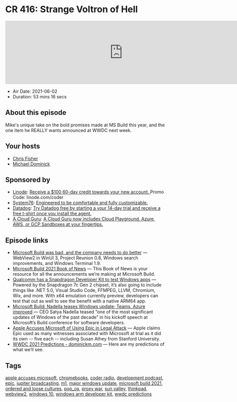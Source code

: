 # CR 416: Strange Voltron of Hell

<iframe src="https://player.fireside.fm/v2/MLf2ZzhC+AWb7McVd?theme=dark" width="740" height="200" frameborder="0" scrolling="no"></iframe>

* Air Date: 2021-06-02
* Duration: 53 mins 16 secs

## About this episode

Mike's unique take on the bold promises made at MS Build this year, and the one item he REALLY wants announced at WWDC next week.

## Your hosts
* [Chris Fisher](https://coder.show/hosts/chrislas)
* [Michael Dominick](https://coder.show/hosts/michael)

## Sponsored by

  * [Linode](https://linode.com/coder): [Receive a $100 60-day credit towards your new account. ](https://linode.com/coder) Promo Code: linode.com/coder
  * [System76](https://system76.com/accessories/launch): [Engineered to be comfortable and fully customizable.](https://system76.com/accessories/launch)
  * [Datadog](http://datadog.com/coderradio): [Try Datadog free by starting a your 14-day trial and receive a free t-shirt once you install the agent.](http://datadog.com/coderradio)
  * [A Cloud Guru](https://acloudguru.com): [A Cloud Guru now includes Cloud Playground. Azure, AWS, or GCP Sandboxes at your fingertips.](https://acloudguru.com)



## Episode links

  * [Microsoft Build was bad, and the company needs to do better](https://www.xda-developers.com/microsoft-build-bad/ "Microsoft Build was bad, and the company needs to do better") — WebView2 in WinUI 3, Project Reunion 0.8, Windows search improvements, and Windows Terminal 1.9. 
  * [Microsoft Build 2021 Book of News](https://news.microsoft.com/build-2021-book-of-news/ "Microsoft Build 2021 Book of News") — This Book of News is your resource for all the announcements we’re making at Microsoft Build.
  * [Qualcomm has a Snapdragon Developer Kit to test Windows apps](https://www.xda-developers.com/qualcomm-snapdragon-developer-kit-windows-apps/ "Qualcomm has a Snapdragon Developer Kit to test Windows apps") — Powered by the Snapdragon 7c Gen 2 chipset, it’s also going to include things like .NET 5.0, Visual Studio Code, FFMPEG, LLVM, Chromium, Wix, and more. With x64 emulation currently preview, developers can test that out as well to see the benefit with a native ARM64 app.
  * [Microsoft Build: Nadella teases Windows update; Teams, Azure improved](https://www.cnbc.com/2021/05/25/microsoft-build-nadella-teases-windows-update-teams-azure-improved.html "Microsoft Build: Nadella teases Windows update; Teams, Azure improved") — CEO Satya Nadella teased “one of the most significant updates of Windows of the past decade” in his kickoff speech at Microsoft’s Build conference for software developers.
  * [Apple Accuses Microsoft of Using Epic in Legal Attack](https://finance.yahoo.com/news/apple-accuses-microsoft-using-epic-195732121.html "Apple Accuses Microsoft of Using Epic in Legal Attack") — Apple claims Epic used as many witnesses associated with Microsoft at trial as it did its own -- five each -- including Susan Athey from Stanford University.
  * [WWDC 2021 Predictions - dominickm.com](https://dominickm.com/wwdc-2021-predictions/ "WWDC 2021 Predictions - dominickm.com") — Here are my predictions of what we’ll see.



## Tags

[apple accuses microsoft](https://coder.show/tags/apple%20accuses%20microsoft), [chromebooks](https://coder.show/tags/chromebooks), [coder radio](https://coder.show/tags/coder%20radio), [development podcast](https://coder.show/tags/development%20podcast), [epic](https://coder.show/tags/epic), [jupiter broadcasting](https://coder.show/tags/jupiter%20broadcasting), [m1](https://coder.show/tags/m1), [major windows update](https://coder.show/tags/major%20windows%20update), [microsoft build 2021](https://coder.show/tags/microsoft%20build%202021), [ordered and loose cultures](https://coder.show/tags/ordered%20and%20loose%20cultures), [pop_os](https://coder.show/tags/pop_os), [proxy war](https://coder.show/tags/proxy%20war), [sun valley](https://coder.show/tags/sun%20valley), [thinkpad](https://coder.show/tags/thinkpad), [webview2](https://coder.show/tags/webview2), [windows 10](https://coder.show/tags/windows%2010), [windows arm developer kit](https://coder.show/tags/windows%20arm%20developer%20kit), [wwdc predictions](https://coder.show/tags/wwdc%20predictions)